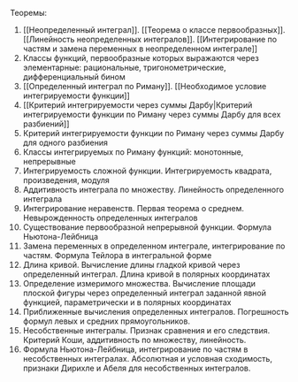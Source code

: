 Теоремы:
1. [[Неопределенный интеграл]]. [[Теорема о классе первообразных]]. [[Линейность неопределенных интегралов]]. [[Интегрирование по частям и замена переменных в неопределенном интеграле]]
2. Классы функций, первообразные которых выражаются через элементарные: рациональные, тригонометрические, дифференциальный бином
3. [[Определенный интеграл по Риману]]. [[Необходимое условие интегрируемости функции]]
4. [[Критерий интегрируемости через суммы Дарбу|Критерий интегрируемости функции по Риману через суммы Дарбу для всех разбиений]]
5. Критерий интегрируемости функции по Риману через суммы Дарбу для одного разбиения
6. Классы интегрируемых по Риману функций: монотонные, непрерывные
7. Интегрируемость сложной функции. Интегрируемость квадрата, произведения, модуля
8. Аддитивность интеграла по множеству. Линейность определенного интеграла
9. Интегрирование неравенств. Первая теорема о среднем. Невырожденность определенных интегралов
10. Существование первообразной непрерывной функции. Формула Ньютона-Лейбница
11. Замена переменных в определенном интеграле, интегрирование по частям. Формула Тейлора в интегральной форме
12. Длина кривой. Вычисление длины гладкой кривой через определенный интеграл. Длина кривой в полярных координатах
13. Определение измеримого множества. Вычисление площади плоской фигуры через определенный интеграл заданной явной функцией, параметрически и в полярных координатах
14. Приближенные вычисления определенных интегралов. Погрешность формул левых и средних прямоугольников.
15. Несобственные интегралы. Признак сравнения и его следствия. Критерий Коши, аддитивность по множеству, линейность.
16. Формула Ньютона-Лейбница, интегрирование по частям в несобственных интегралах. Абсолютная и условная сходимость, признаки Дирихле и Абеля для несобственных интегралов.